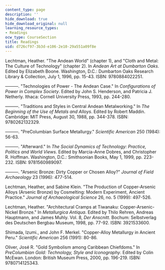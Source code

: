 ```yaml
---
content_type: page
description: ''
hide_download: true
hide_download_original: null
learning_resource_types:
- Readings
ocw_type: CourseSection
title: Readings
uid: d726cf97-3b3d-e106-2e10-29a551a09f8e
---
```


Lechtman, Heather. "The Andean World" (chapter 1), and "Cloth and Metal: The Culture of Technology" (chapter 2). In _Andean Art at Dumbarton Oaks_. Edited by Elizabeth Boone. Washington, D.C.: Dumbarton Oaks Research Library & Collection, July 1, 1996, pp. 15-43. ISBN: 9780884022251.

———. "Technologies of Power - The Andean Case." In _Configurations of Power in Complex Society_. Edited by John S. Henderson, and Patricia J. Netherly. Ithaca: Cornell University Press, 1993, pp. 244-280.

———. "Traditions and Styles in Central Andean Metalworking." In _The Beginning of the Use of Metals and Alloys_. Edited by Robert Maddin. Cambridge: MIT Press, August 30, 1988, pp. 344-378. ISBN: 9780262132329.

———. "PreColumbian Surface Metallurgy." _Scientific American_ 250 (1984): 56-63.

———. "Afterward." In _The Social Dynamics of Technology: Practice, Politics and World Views_. Edited by Marcia-Anne Dobres, and Christopher R. Hoffman. Washington, D.C.: Smithsonian Books, May 1, 1999, pp. 223-232. ISBN: 9781560989097.

———. "Arsenic Bronze: Dirty Copper or Chosen Alloy?" _Journal of Field Archaeology_ 23 (1996): 477-514.

Lechtman, Heather, and Sabine Klein. "The Production of Copper-Arsenic Alloys (Arsenic Bronze) by Cosmelting: Modern Experiment, Ancient Practice." _Journal of Archaeological Science_ 26, no. 5 (1999): 497-526.

Lechtman, Heather. "Architectural Cramps at Tiwanaku: Copper-Arsenic-Nickel Bronze." In _Metallurgica Antiqua_. Edited by Thilo Rehren, Andreas Hauptmann, and James Muhly. Vol. 8, _Der Anscnitt_. Bochum: Selbstverlag des Deutschen Bergbau Museum, 1998, pp. 77-92. ISBN: 3921533600.

Shimada, Izumi., and John F. Merkel. "Copper-Alloy Metallurgy in Ancient Peru." _Scientific American_ 256 (1991): 80-86.

Oliver, José R. "Gold Symbolism among Caribbean Chiefdoms." In _PreColumbian Gold: Technology, Style and Iconography_. Edited by Colin McEwan. London: British Museum Press, 2000, pp. 196-219. ISBN: 9780714125343.